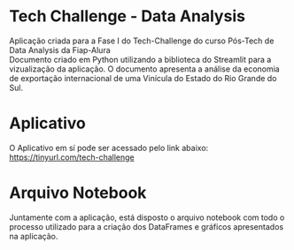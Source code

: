 # Tech Challenge - Data Analysis
Aplicação criada para a Fase I do Tech-Challenge do curso Pós-Tech de Data Analysis da Fiap-Alura  
Documento criado em Python utilizando a biblioteca do Streamlit para a vizualização da aplicação.
O documento apresenta a análise da economia de exportação internacional de uma Vinícula do Estado do Rio Grande do Sul.

# Aplicativo
O Aplicativo em sí pode ser acessado pelo link abaixo:  
https://tinyurl.com/tech-challenge

# Arquivo Notebook
Juntamente com a aplicação, está disposto o arquivo notebook com todo o processo utilizado para a criação dos DataFrames e gráficos apresentados na aplicação.
